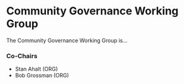 
# Community Governance Working Group

<hero small>The Community Governance Working Group is...</hero>

### Co-Chairs
- Stan Ahalt (ORG)
- Bob Grossman (ORG)
 